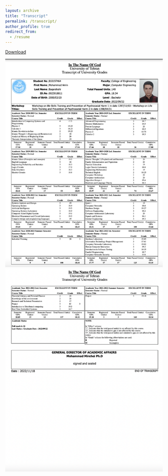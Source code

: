 ```yaml
---
layout: archive
title: "Transcript"
permalink: /transcript/
author_profile: true
redirect_from:
  - /resume
---
```


[Download](https://github.com/aminb7/aminb7.github.io/raw/master/files/transcript.pdf)

![Could not load Transcript](/images/transcript1.png)
![](/images/transcript2.png)
